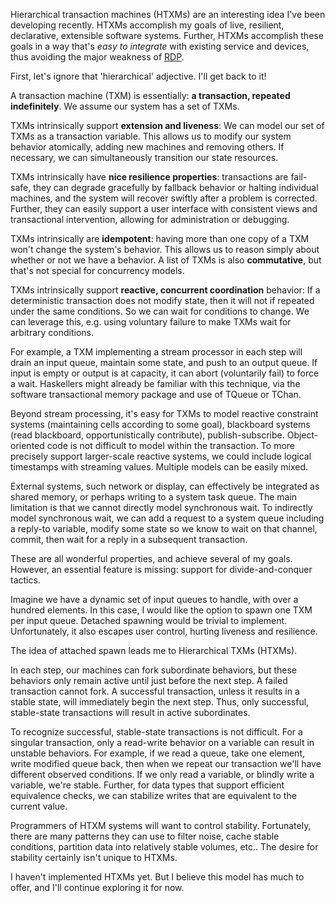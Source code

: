 Hierarchical transaction machines (HTXMs) are an interesting idea I've been developing recently. HTXMs accomplish my goals of live, resilient, declarative, extensible software systems. Further, HTXMs accomplish these goals in a way that's <em>easy to integrate</em> with existing service and devices, thus avoiding the major weakness of <a href="https://awelonblue.wordpress.com/2018/06/19/rdp-simplified/">RDP</a>.

First, let's ignore that 'hierarchical' adjective. I'll get back to it!

A transaction machine (TXM) is essentially: <strong>a transaction, repeated indefinitely</strong>. We assume our system has a set of TXMs.

TXMs intrinsically support <strong>extension and liveness</strong>: We can model our set of TXMs as a transaction variable. This allows us to modify our system behavior atomically, adding new machines and removing others. If necessary, we can simultaneously transition our state resources.

TXMs intrinsically have <strong>nice resilience properties</strong>: transactions are fail-safe, they can degrade gracefully by fallback behavior or halting individual machines, and the system will recover swiftly after a problem is corrected. Further, they can easily support a user interface with consistent views and transactional intervention, allowing for administration or debugging.

TXMs intrinsically are <strong>idempotent</strong>: having more than one copy of a TXM won't change the system's behavior. This allows us to reason simply about whether or not we have a behavior. A list of TXMs is also <strong>commutative</strong>, but that's not special for concurrency models.

TXMs intrinsically support <strong>reactive, concurrent coordination</strong> behavior: If a deterministic transaction does not modify state, then it will not if repeated under the same conditions. So we can wait for conditions to change. We can leverage this, e.g. using voluntary failure to make TXMs wait for arbitrary conditions.

For example, a TXM implementing a stream processor in each step will drain an input queue, maintain some state, and push to an output queue. If input is empty or output is at capacity, it can abort (voluntarily fail) to force a wait. Haskellers might already be familiar with this technique, via the software transactional memory package and use of TQueue or TChan. 

Beyond stream processing, it's easy for TXMs to model reactive constraint systems (maintaining cells according to some goal), blackboard systems (read blackboard, opportunistically contribute), publish-subscribe. Object-oriented code is not difficult to model within the transaction. To more precisely support larger-scale reactive systems, we could include logical timestamps with streaming values. Multiple models can be easily mixed. 

External systems, such network or display, can effectively be integrated as shared memory, or perhaps writing to a system task queue. The main limitation is that we cannot directly model synchronous wait. To indirectly model synchronous wait, we can add a request to a system queue including a reply-to variable, modify some state so we know to wait on that channel, commit, then wait for a reply in a subsequent transaction.

These are all wonderful properties, and achieve several of my goals. However, an essential feature is missing: support for divide-and-conquer tactics.

Imagine we have a dynamic set of input queues to handle, with over a hundred elements. In this case, I would like the option to spawn one TXM per input queue. Detached spawning would be trivial to implement. Unfortunately, it also escapes user control, hurting liveness and resilience.

The idea of attached spawn leads me to Hierarchical TXMs (HTXMs).

In each step, our machines can fork subordinate behaviors, but these behaviors only remain active until just before the next step. A failed transaction cannot fork. A successful transaction, unless it results in a stable state, will immediately begin the next step. Thus, only successful, stable-state transactions will result in active subordinates. 

To recognize successful, stable-state transactions is not difficult. For a singular transaction, only a read-write behavior on a variable can result in unstable behaviors. For example, if we read a queue, take one element, write modified queue back, then when we repeat our transaction we'll have different observed conditions. If we only read a variable, or blindly write a variable, we're stable. Further, for data types that support efficient equivalence checks, we can stabilize writes that are equivalent to the current value.

Programmers of HTXM systems will want to control stability. Fortunately, there are many patterns they can use to filter noise, cache stable conditions, partition data into relatively stable volumes, etc.. The desire for stability certainly isn't unique to HTXMs.

I haven't implemented HTXMs yet. But I believe this model has much to offer, and I'll continue exploring it for now.
